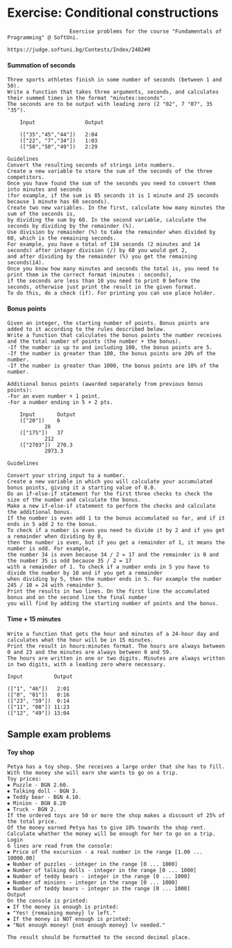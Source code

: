 # Exercise: Conditional constructions
								
						Exercise problems for the course "Fundamentals of Programming" @ SoftUni.
								https://judge.softuni.bg/Contests/Index/2402#0
								
#### Summation of seconds 
									
	Three sports athletes finish in some number of seconds (between 1 and 50). 
	Write a function that takes three arguments, seconds, and calculates their summed times in the format "minutes:seconds". 
	The seconds are to be output with leading zero (2 "02", 7 "07", 35 "35"). 
	
		Input                Output 
	
		(["35","45","44"])   2:04
		(["22", "7","34"])   1:03
		(["50","50","49"])   2:29
		
	Guidelines
	Convert the resulting seconds of strings into numbers.
	Create a new variable to store the sum of the seconds of the three competitors.
 	Once you have found the sum of the seconds you need to convert them into minutes and seconds 
	(for example, if the sum is 85 seconds it is 1 minute and 25 seconds because 1 minute has 60 seconds).
	Create two new variables. In the first, calculate how many minutes the sum of the seconds is,
	by dividing the sum by 60. In the second variable, calculate the seconds by dividing by the remainder (%).
	Use division by remainder (%) to take the remainder when divided by 60, which is the remaining seconds. 
	For example, you have a total of 134 seconds (2 minutes and 14 seconds) after integer division (/) by 60 you would get 2,
	and after dividing by the remainder (%) you get the remaining seconds(14).
	Once you know how many minutes and seconds the total is, you need to print them in the correct format (minutes : seconds),
	if the seconds are less than 10 you need to print 0 before the seconds, otherwise just print the result in the given format.
	To do this, do a check (if). For printing you can use place holder.
	
#### Bonus points
									
	Given an integer, the starting number of points. Bonus points are added to it according to the rules described below. 
	Write a function that calculates the bonus points the number receives and the total number of points (the number + the bonus).
	-If the number is up to and including 100, the bonus points are 5.
	-If the number is greater than 100, the bonus points are 20% of the number.
	-If the number is greater than 1000, the bonus points are 10% of the number.
	
	Additional bonus points (awarded separately from previous bonus points):
	-For an even number + 1 point.
	-For a number ending in 5 + 2 pts.

		Input       Output    
		(["20"])    6         
			    26        
		(["175"])   37
			    212
		(["2703"])  270.3 
			    2973.3
			    
	Guidelines
	
	Convert your string input to a number.
	Create a new variable in which you will calculate your accumulated bonus points, giving it a starting value of 0.0.
	Do an if-else-if statement for the first three checks to check the size of the number and calculate the bonus.
	Make a new if-else-if statement to perform the checks and calculate the additional bonus. 
	If the number is even add 1 to the bonus accumulated so far, and if it ends in 5 add 2 to the bonus.
	To check if a number is even you need to divide it by 2 and if you get a remainder when dividing by 0,
	then the number is even, but if you get a remainder of 1, it means the number is odd. For example, 
	the number 34 is even because 34 / 2 = 17 and the remainder is 0 and the number 35 is odd because 35 / 2 = 17 
	with a remainder of 1. To check if a number ends in 5 you have to divide the number by 10 and if you get a remainder 
	when dividing by 5, then the number ends in 5. For example the number 245 / 10 = 24 with remainder 5.	
	Print the results in two lines. On the first line the accumulated bonus and on the second line the final number 
	you will find by adding the starting number of points and the bonus.
	
#### Time + 15 minutes
									
	Write a function that gets the hour and minutes of a 24-hour day and calculates what the hour will be in 15 minutes.
	Print the result in hours:minutes format. The hours are always between 0 and 23 and the minutes are always between 0 and 59.
	The hours are written in one or two digits. Minutes are always written in two digits, with a leading zero where necessary. 
	
	Input          Output 
	
	(["1", "46"])   2:01               
	(["0", "01"])   0:16
	(["23", "59"])  0:14
	(["11", "08"]) 11:23
	(["12", "49"]) 13:04
	
	
## Sample exam problems
									
#### Toy shop
										
	Petya has a toy shop. She receives a large order that she has to fill. With the money she will earn she wants to go on a trip. 
	Toy prices:
	⦁ Puzzle - BGN 2.60.
	⦁ Talking doll - BGN 3.
	⦁ Teddy bear - BGN 4.10.
	⦁ Minion - BGN 8.20
	⦁ Truck - BGN 2.
	If the ordered toys are 50 or more the shop makes a discount of 25% of the total price. 
	Of the money earned Petya has to give 10% towards the shop rent. 
	Calculate whether the money will be enough for her to go on a trip.
	Login
	6 lines are read from the console:
	⦁ Price of the excursion - a real number in the range [1.00 ... 10000.00]
	⦁ Number of puzzles - integer in the range [0 ... 1000]
	⦁ Number of talking dolls - integer in the range [0 ... 1000]
	⦁ Number of teddy bears - integer in the range [0 ... 1000]
	⦁ Number of minions - integer in the range [0 ... 1000]
	⦁ Number of teddy bears - integer in the range [0 ... 1000]
	Output
	On the console is printed:
	⦁ If the money is enough is printed:
	⦁ "Yes! {remaining money} lv left."
	⦁ If the money is NOT enough is printed:
	⦁ "Not enough money! {not enough money} lv needed."
	
	The result should be formatted to the second decimal place.

	
